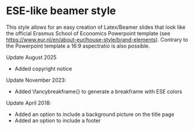 # ESE-like beamer style

This style allows for an easy creation of Latex/Beamer slides that look like the official Erasmus School of Economics Powerpoint template (see https://www.eur.nl/en/about-eur/house-style/brand-elements). Contrary to the Powerpoint template a 16:9 aspectratio is also possible.

Update August 2025
* Added copyright notice
  
Update November 2023:
* Added \fancybreakframe{} to generate a breakframe with ESE colors
 
Update April 2018:
* Added an option to include a background picture on the title page 
* Added an option to include a footer
